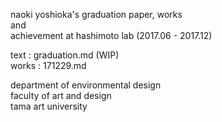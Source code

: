 naoki yoshioka's graduation paper, works  
and  
achievement at hashimoto lab (2017.06 - 2017.12)  

text : graduation.md (WIP)  
works : 171229.md  


department of environmental design  
faculty of art and design  
tama art university  

